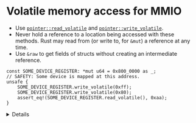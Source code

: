 # Volatile memory access for MMIO

- Use [`pointer::read_volatile`] and [`pointer::write_volatile`].
- Never hold a reference to a location being accessed with these methods. Rust
  may read from (or write to, for `&mut`) a reference at any time.
- Use `&raw` to get fields of structs without creating an intermediate
  reference.

```rust,editable,ignore
const SOME_DEVICE_REGISTER: *mut u64 = 0x800_0000 as _;
// SAFETY: Some device is mapped at this address.
unsafe {
    SOME_DEVICE_REGISTER.write_volatile(0xff);
    SOME_DEVICE_REGISTER.write_volatile(0x80);
    assert_eq!(SOME_DEVICE_REGISTER.read_volatile(), 0xaa);
}
```

[`pointer::read_volatile`]: https://doc.rust-lang.org/stable/core/primitive.pointer.html#method.read_volatile
[`pointer::write_volatile`]: https://doc.rust-lang.org/stable/core/primitive.pointer.html#method.write_volatile
[`addr_of!`]: https://doc.rust-lang.org/stable/core/ptr/macro.addr_of.html

<details>

- Volatile access: read or write operations may have side-effects, so prevent
  the compiler or hardware from reordering, duplicating or eliding them.
  - Usually if you write and then read, e.g. via a mutable reference, the
    compiler may assume that the value read is the same as the value just
    written, and not bother actually reading memory.
- Some existing crates for volatile access to hardware do hold references, but
  this is unsound. Whenever a reference exists, the compiler may choose to
  dereference it.
- Use `&raw` to get struct field pointers from a pointer to the struct.
- For compatibility with old versions of Rust you can use the [`addr_of!`] macro
  instead.

</details>
